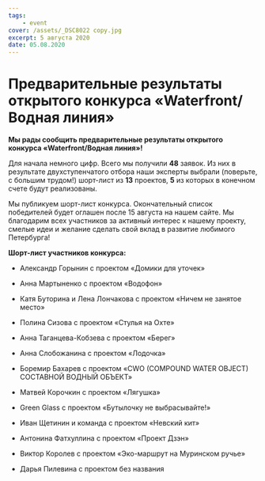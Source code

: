 ```yaml
---
tags:
    - event
cover: /assets/_DSC8022 copy.jpg
excerpt: 5 августа 2020
date: 05.08.2020
---
```



# Предварительные результаты открытого конкурса «Waterfront/Водная линия»

**Мы рады сообщить предварительные результаты открытого конкурса «Waterfront/Водная линия»!**

Для начала немного цифр. Всего мы получили **48** заявок. Из них в результате двухступенчатого отбора наши эксперты выбрали (поверьте, с большим трудом!) шорт-лист
из **13** проектов, **5** из которых в конечном счете будут реализованы. 

Мы публикуем шорт-лист конкурса. Окончательный список победителей будет оглашен после 15 августа на нашем сайте. Мы благодарим всех участников за активный интерес
к нашему проекту, смелые идеи и желание сделать свой вклад в развитие любимого Петербурга! 

**Шорт-лист участников конкурса:**

- Александр Горынин с проектом «Домики для уточек»

- Анна Мартыненко с проектом «Водофон»

- Катя Буторина и Лена Лончакова с проектом «Ничем не занятое место»

- Полина Сизова с проектом «Стулья на Охте»

- Анна Таганцева-Кобзева с проектом «Берег»

- Анна Слобожанина с проектом «Лодочка»

- Боремир Бахарев с проектом «CWO (COMPOUND WATER OBJECT) СОСТАВНОЙ ВОДНЫЙ ОБЪЕКТ»

- Матвей Корочкин с проектом «Лягушка»

- Green Glass с проектом «Бутылочку не выбрасывайте!»

- Иван Щетинин и команда с проектом «Невский кит»

- Антонина Фатхуллина с проектом «Проект Дзэн»

- Виктор Королев с проектом «Эко-маршрут на Муринском ручье»

- Дарья Пилевина с проектом без названия

